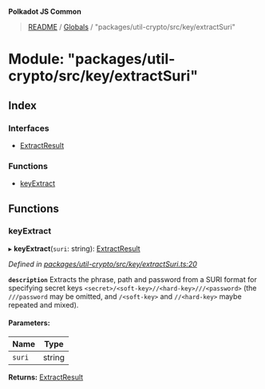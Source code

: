 **Polkadot JS Common**

> [README](../README.md) / [Globals](../globals.md) / "packages/util-crypto/src/key/extractSuri"

# Module: "packages/util-crypto/src/key/extractSuri"

## Index

### Interfaces

* [ExtractResult](../interfaces/_packages_util_crypto_src_key_extractsuri_.extractresult.md)

### Functions

* [keyExtract](_packages_util_crypto_src_key_extractsuri_.md#keyextract)

## Functions

### keyExtract

▸ **keyExtract**(`suri`: string): [ExtractResult](../interfaces/_packages_util_crypto_src_key_extractsuri_.extractresult.md)

*Defined in [packages/util-crypto/src/key/extractSuri.ts:20](https://github.com/polkadot-js/common/blob/ce964d2f/packages/util-crypto/src/key/extractSuri.ts#L20)*

**`description`** Extracts the phrase, path and password from a SURI format for specifying secret keys `<secret>/<soft-key>//<hard-key>///<password>` (the `///password` may be omitted, and `/<soft-key>` and `//<hard-key>` maybe repeated and mixed).

#### Parameters:

Name | Type |
------ | ------ |
`suri` | string |

**Returns:** [ExtractResult](../interfaces/_packages_util_crypto_src_key_extractsuri_.extractresult.md)
